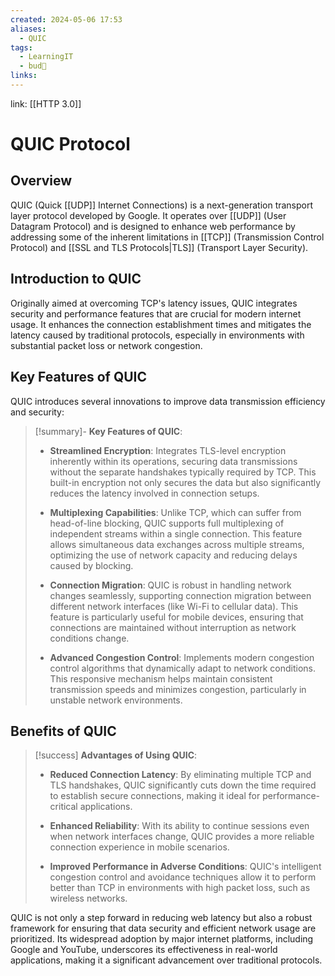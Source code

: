 ```yaml
---
created: 2024-05-06 17:53
aliases:
  - QUIC
tags:
  - LearningIT
  - bud🌿
links:
---
```


link: [[HTTP 3.0]]

# QUIC Protocol
## Overview

QUIC (Quick [[UDP]] Internet Connections) is a next-generation transport layer protocol developed by Google. It operates over [[UDP]] (User Datagram Protocol) and is designed to enhance web performance by addressing some of the inherent limitations in [[TCP]] (Transmission Control Protocol) and [[SSL and TLS Protocols|TLS]] (Transport Layer Security).

## Introduction to QUIC

Originally aimed at overcoming TCP's latency issues, QUIC integrates security and performance features that are crucial for modern internet usage. It enhances the connection establishment times and mitigates the latency caused by traditional protocols, especially in environments with substantial packet loss or network congestion.

## Key Features of QUIC

QUIC introduces several innovations to improve data transmission efficiency and security:

> [!summary]- **Key Features of QUIC**:
> - **Streamlined Encryption**: Integrates TLS-level encryption inherently within its operations, securing data transmissions without the separate handshakes typically required by TCP. This built-in encryption not only secures the data but also significantly reduces the latency involved in connection setups.
> 
> - **Multiplexing Capabilities**: Unlike TCP, which can suffer from head-of-line blocking, QUIC supports full multiplexing of independent streams within a single connection. This feature allows simultaneous data exchanges across multiple streams, optimizing the use of network capacity and reducing delays caused by blocking.
> 
> - **Connection Migration**: QUIC is robust in handling network changes seamlessly, supporting connection migration between different network interfaces (like Wi-Fi to cellular data). This feature is particularly useful for mobile devices, ensuring that connections are maintained without interruption as network conditions change.
> 
> - **Advanced Congestion Control**: Implements modern congestion control algorithms that dynamically adapt to network conditions. This responsive mechanism helps maintain consistent transmission speeds and minimizes congestion, particularly in unstable network environments.

## Benefits of QUIC

> [!success] **Advantages of Using QUIC**:
> - **Reduced Connection Latency**: By eliminating multiple TCP and TLS handshakes, QUIC significantly cuts down the time required to establish secure connections, making it ideal for performance-critical applications.
> 
> - **Enhanced Reliability**: With its ability to continue sessions even when network interfaces change, QUIC provides a more reliable connection experience in mobile scenarios.
> 
> - **Improved Performance in Adverse Conditions**: QUIC's intelligent congestion control and avoidance techniques allow it to perform better than TCP in environments with high packet loss, such as wireless networks.

QUIC is not only a step forward in reducing web latency but also a robust framework for ensuring that data security and efficient network usage are prioritized. Its widespread adoption by major internet platforms, including Google and YouTube, underscores its effectiveness in real-world applications, making it a significant advancement over traditional protocols.
